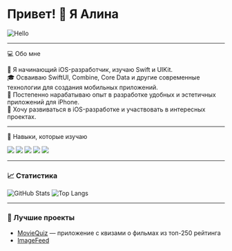 # Привет! 👋 Я Алина


![Hello](https://media.giphy.com/media/v1.Y2lkPTc5MGI3NjExcHpmdzMwdXB4bTIwaXU5Z2NtMnNoZWZoMDU3Z254bGhkZ3hhdWYyZCZlcD12MV9naWZzX3NlYXJjaCZjdD1n/RbDKaczqWovIugyJmW/giphy.gif)

---

💻 Обо мне

🌟 Я начинающий iOS-разработчик, изучаю Swift и UIKit.  
🎓 Осваиваю SwiftUI, Combine, Core Data и другие современные технологии для создания мобильных приложений.  
📱 Постепенно нарабатываю опыт в разработке удобных и эстетичных приложений для iPhone.  
🚀 Хочу развиваться в iOS-разработке и участвовать в интересных проектах.  

---

🚀 Навыки, которые изучаю

<img src="https://img.shields.io/badge/Swift-%23FA7343.svg?style=for-the-badge&logo=swift&logoColor=white" /> 
<img src="https://img.shields.io/badge/SwiftUI-%2302569B.svg?style=for-the-badge&logo=swift&logoColor=white" /> 
<img src="https://img.shields.io/badge/UIKit-%23EE4C2C.svg?style=for-the-badge&logo=apple&logoColor=white" /> 
<img src="https://img.shields.io/badge/Xcode-%231575F9.svg?style=for-the-badge&logo=xcode&logoColor=white" /> 
<img src="https://img.shields.io/badge/Figma-%23F24E1E.svg?style=for-the-badge&logo=figma&logoColor=white" />

---

### 📈 Статистика

![GitHub Stats](https://github-readme-stats.vercel.app/api?username=Fortovaya&show_icons=true&theme=radical)
![Top Langs](https://github-readme-stats.vercel.app/api/top-langs/?username=Fortovaya&layout=compact&theme=radical)

---

### 🌟 Лучшие проекты
- [MovieQuiz](https://github.com/Fortovaya/MovieQuiz) — приложение с квизами о фильмах из топ-250 рейтинга
- [ImageFeed](https://github.com/Fortovaya/ImageFeed)

